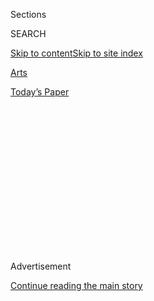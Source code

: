 <div id="app">

<div>

<div>

<div>

<div class="NYTAppHideMasthead css-1q2w90k e1suatyy0">

<div class="section css-ui9rw0 e1suatyy2">

<div class="css-eph4ug er09x8g0">

<div class="css-6n7j50">

</div>

<span class="css-1dv1kvn">Sections</span>

<div class="css-10488qs">

<span class="css-1dv1kvn">SEARCH</span>

</div>

[Skip to content](#site-content)[Skip to site
index](#site-index)

</div>

<div id="masthead-section-label" class="css-1wr3we4 eaxe0e00">

[Arts](https://www.nytimes3xbfgragh.onion/section/arts)

</div>

<div class="css-10698na e1huz5gh0">

</div>

</div>

<div id="masthead-bar-one" class="section hasLinks css-15hmgas e1csuq9d3">

<div class="css-uqyvli e1csuq9d0">

</div>

<div class="css-1uqjmks e1csuq9d1">

</div>

<div class="css-9e9ivx">

[](https://myaccount.nytimes3xbfgragh.onion/auth/login?response_type=cookie&client_id=vi)

</div>

<div class="css-1bvtpon e1csuq9d2">

[Today’s
Paper](https://www.nytimes3xbfgragh.onion/section/todayspaper)

</div>

</div>

</div>

</div>

<div data-aria-hidden="false">

<div id="site-content" data-role="main">

<div>

<div class="css-1aor85t" style="opacity:0.000000001;z-index:-1;visibility:hidden">

<div class="css-1hqnpie">

<div class="css-epjblv">

<span class="css-17xtcya">[Arts](/section/arts)</span><span class="css-x15j1o">|</span><span class="css-fwqvlz">A
Non-Gamer’s Guide to Fortnite, the Game That Conquered All the
Screens</span>

</div>

<div class="css-k008qs">

<div class="css-1iwv8en">

<span class="css-18z7m18"></span>

<div>

</div>

</div>

<span class="css-1n6z4y">https://nyti.ms/2JTUutV</span>

<div class="css-1705lsu">

<div class="css-4xjgmj">

<div class="css-4skfbu" data-role="toolbar" data-aria-label="Social Media Share buttons, Save button, and Comments Panel with current comment count" data-testid="share-tools">

  - 
  - 
  - 
  - 
    
    <div class="css-6n7j50">
    
    </div>

  - 

</div>

</div>

</div>

</div>

</div>

</div>

<div id="NYT_TOP_BANNER_REGION" class="css-13pd83m">

</div>

<div id="top-wrapper" class="css-1sy8kpn">

<div id="top-slug" class="css-l9onyx">

Advertisement

</div>

[Continue reading the main
story](#after-top)

<div class="ad top-wrapper" style="text-align:center;height:100%;display:block;min-height:250px">

<div id="top" class="place-ad" data-position="top" data-size-key="top">

</div>

</div>

<div id="after-top">

</div>

</div>

<div id="sponsor-wrapper" class="css-1hyfx7x">

<div id="sponsor-slug" class="css-19vbshk">

Supported by

</div>

[Continue reading the main
story](#after-sponsor)

<div id="sponsor" class="ad sponsor-wrapper" style="text-align:center;height:100%;display:block">

</div>

<div id="after-sponsor">

</div>

</div>

<div class="css-1vkm6nb ehdk2mb0">

# A Non-Gamer’s Guide to Fortnite, the Game That Conquered All the Screens

</div>

<div class="css-79elbk" data-testid="photoviewer-wrapper">

<div class="css-z3e15g" data-testid="photoviewer-wrapper-hidden">

</div>

<div class="css-1a48zt4 ehw59r15" data-testid="photoviewer-children">

![<span class="css-16f3y1r e13ogyst0" data-aria-hidden="true">Gaming
enthusiasts and industry personnel at a Fortnite tournament in Los
Angeles last month. Forty million people log on to play the game each
month, according to its
maker.</span><span class="css-cnj6d5 e1z0qqy90" itemprop="copyrightHolder"><span class="css-1ly73wi e1tej78p0">Credit...</span><span><span>Christian
Petersen/Getty
Images</span></span></span>](https://static01.graylady3jvrrxbe.onion/images/2018/07/26/arts/26xp-fortnite1/26xp-fortnite1-articleLarge.jpg?quality=75&auto=webp&disable=upscale)

</div>

</div>

<div class="css-xt80pu e12qa4dv0">

<div class="css-18e8msd">

<div class="css-vp77d3 epjyd6m0">

<div class="css-1baulvz">

By [<span class="css-1baulvz last-byline" itemprop="name">Sandra E.
Garcia</span>](https://www.nytimes3xbfgragh.onion/by/sandra-e-garcia)

</div>

</div>

  - July 25,
    2018

  - 
    
    <div class="css-4xjgmj">
    
    <div class="css-d8bdto" data-role="toolbar" data-aria-label="Social Media Share buttons, Save button, and Comments Panel with current comment count" data-testid="share-tools">
    
      - 
      - 
      - 
      - 
        
        <div class="css-6n7j50">
        
        </div>
    
      - 
    
    </div>
    
    </div>

</div>

</div>

<div class="section meteredContent css-1r7ky0e" name="articleBody" itemprop="articleBody">

<div class="css-1fanzo5 StoryBodyCompanionColumn">

<div class="css-53u6y8">

Fortnite has taken over.

Videos of people playing the game have more than two billion views on
YouTube.

Drake has played it with Ninja, a celebrity among Fortnite fans. The
gaming expo E3 hosted a 100-player tournament that included the rapper
Vince Staples, the actor Jon Heder and the mixed martial arts fighter
Demetrious Johnson.

But what, exactly, is Fortnite? If you are older than, say, 30, and not
a teacher or a parent, you might have no idea. This is a guide for the
perplexed.

## All right, lay it on me.

Fortnite Battle Royale is a video game that allows as many as 100 people
to meet on a virtual island and battle it out to be No. 1.

</div>

</div>

<div class="css-1fanzo5 StoryBodyCompanionColumn">

<div class="css-53u6y8">

Epic Games, the creator of Fortnite, reported in June that 40 million
people log on to play it each month.

It is available on every major gaming platform, including PC; Mac;
consoles like Xbox One, PlayStation and Nintendo Switch; and, most
recently, smartphones.

</div>

</div>

<div class="css-79elbk" data-testid="photoviewer-wrapper">

<div class="css-z3e15g" data-testid="photoviewer-wrapper-hidden">

</div>

<div class="css-1a48zt4 ehw59r15" data-testid="photoviewer-children">

![<span class="css-16f3y1r e13ogyst0" data-aria-hidden="true">The gamer
Ninja, left, is a celebrity in the expansive virtual world of
Fortnite.</span><span class="css-cnj6d5 e1z0qqy90" itemprop="copyrightHolder"><span class="css-1ly73wi e1tej78p0">Credit...</span><span>Christian
Petersen/Getty
Images</span></span>](https://static01.graylady3jvrrxbe.onion/images/2018/07/26/arts/26xp-fortnite2/26xp-fortnite2-articleLarge.jpg?quality=75&auto=webp&disable=upscale)

</div>

</div>

<div class="css-1fanzo5 StoryBodyCompanionColumn">

<div class="css-53u6y8">

The point of the game is simple: Be the last man, woman or child
standing. Kill everyone else.

It is animated in a fantasy style, more “Legend of Zelda” than “Call of
Duty.” The effects are not bloody or gruesome. Players can create their
own characters and customize them, from what they wear to their victory
dances. Accessories and appearances are very important. As in
“Minecraft,” there’s a building element.

But make no mistake: You are there to kill. You’re running out of time
from the moment your feet touch the ground.

</div>

</div>

<div class="css-1fanzo5 StoryBodyCompanionColumn">

<div class="css-53u6y8">

## What makes Fortnite different from other games?

Unlike many high-end console games, Fortnite is free to download and
play, but watch out for the in-game purchases, which can add up.
According to
[SuperData](https://www.superdataresearch.com/us-digital-games-market/),
a video game research firm, Fortnite made $318 million in May.

Another difference from other popular multiplayer games: You can’t save
your progress or spawn again after your player dies.

Dead is dead.

You have to start over, making each match brand-new. Learning survival
skills becomes important.

Also important: finding weapons. Your character arrives unarmed on the
island via hang glider, dropping into the
action.

</div>

</div>

<div class="css-79elbk" data-testid="photoviewer-wrapper">

<div class="css-z3e15g" data-testid="photoviewer-wrapper-hidden">

</div>

<div class="css-1a48zt4 ehw59r15" data-testid="photoviewer-children">

<div class="css-1xdhyk6 erfvjey0">

<span class="css-1ly73wi e1tej78p0">Image</span>

<div class="css-zjzyr8">

<div data-testid="lazyimage-container" style="height:255.84444444444446px">

</div>

</div>

</div>

<span class="css-16f3y1r e13ogyst0" data-aria-hidden="true">The E3
gaming expo in Los Angeles. When Fortnite fans are not themselves
playing the game, many watch videos of others
playing.</span><span class="css-cnj6d5 e1z0qqy90" itemprop="copyrightHolder"><span class="css-1ly73wi e1tej78p0">Credit...</span><span>Frederic
J. Brown/Agence France-Presse — Getty Images</span></span>

</div>

</div>

<div class="css-1fanzo5 StoryBodyCompanionColumn">

<div class="css-53u6y8">

A shrinking, bubblelike force field overhead corrals players into an
ever-smaller area of the island, forcing them to move around constantly.
You can’t just hide and wait to ambush other players. You have to stay
on the map, creating fresh opportunities for confrontations with other
players that reduce everyone’s chance at survival.

</div>

</div>

<div class="css-1fanzo5 StoryBodyCompanionColumn">

<div class="css-53u6y8">

“In Fortnite, you don’t know where everything is,” said Clint Burkhardt,
29, a teacher in the Bronx. “You constantly have to watch your back, and
it is never safe.”

## But what of the children?

For gamers, particularly those under 18 who play in teams, Fortnite
became something of a social club.

Most play with a squad of friends from real life or buddies made online.
In schools, the game’s arrival on phones meant many distracted students
before the end of the recent academic year.

“You can play with your classmates or mostly anybody around the world
and maybe you can become best friends,” said Jaden China, 11, of
Bergenfield, N.J. They talk over their microphones in the game.

It can be addictive.

Kevin China, Jaden’s father, said that during the school year he limits
his son to only a couple of hours a day, or 10 to 15 hours a
week.

</div>

</div>

<div class="css-79elbk" data-testid="photoviewer-wrapper">

<div class="css-z3e15g" data-testid="photoviewer-wrapper-hidden">

</div>

<div class="css-1a48zt4 ehw59r15" data-testid="photoviewer-children">

<div class="css-1xdhyk6 erfvjey0">

<span class="css-1ly73wi e1tej78p0">Image</span>

<div class="css-zjzyr8">

<div data-testid="lazyimage-container" style="height:257.77777777777777px">

</div>

</div>

</div>

<span class="css-16f3y1r e13ogyst0" data-aria-hidden="true">Drake is
among Fortnite’s more famous
devotees.</span><span class="css-cnj6d5 e1z0qqy90" itemprop="copyrightHolder"><span class="css-1ly73wi e1tej78p0">Credit...</span><span>Christopher
Polk/Getty Images for Coachella</span></span>

</div>

</div>

<div class="css-1fanzo5 StoryBodyCompanionColumn">

<div class="css-53u6y8">

“He is just so captivated by the game,” Mr. China said. “We have to pull
him off of it.”

Mr. China has placed parental controls on the Xbox One he got Jaden for
Christmas. He’s not concerned about violence, just screen time — and
accumulating in-game purchases.

</div>

</div>

<div class="css-1fanzo5 StoryBodyCompanionColumn">

<div class="css-53u6y8">

In four months, Mr. China has spent $140 of real money on things like
skins and victory dances for his son. “It’s $20, or $25, for this or
that.”

When they are not themselves playing, fans of the game are watching
others play. Videos of highly skilled players on YouTube and Twitch, the
gaming network owned by Amazon, draw large audiences of those hoping to
pick up skills and tips from more experienced gamers.

Mr. Burkhardt, who teaches students from sixth to 12th grade, said he
could usually tell when a student had been up all night playing
Fortnite. They would fall asleep in class.

“Sometimes when a kid does something bad,” he said, “I’ll suggest to the
parent to take their Fortnite away.”

## So, you’re telling me it’s here to stay?

Perhaps. Just this month, a new season timed perfectly for the rest of
the summer vacation debuted on Fortnite, bringing new challenges every
week for 10 weeks, featuring historical scenarios that include Vikings,
pirates and ancient Egyptians, and new tools like a cart to drive
around.

</div>

</div>

<div class="css-1fanzo5 StoryBodyCompanionColumn">

<div class="css-53u6y8">

So, what is Fortnite?

“It’s a good game,” Jaden said.

His father disagreed.

“I’ve tried to play it,” Mr. China said, “but long have been the days
since I played my Nintendo in 1989.”

The old Nintendo had simple controls, he said, but the Xbox controller
“has so many buttons your hand eye coordination has to be super good.
It’s like being in a spaceship now.”

</div>

</div>

</div>

<div>

</div>

<div>

</div>

<div>

</div>

<div>

<div id="bottom-wrapper" class="css-1ede5it">

<div id="bottom-slug" class="css-l9onyx">

Advertisement

</div>

[Continue reading the main
story](#after-bottom)

<div id="bottom" class="ad bottom-wrapper" style="text-align:center;height:100%;display:block;min-height:90px">

</div>

<div id="after-bottom">

</div>

</div>

</div>

</div>

</div>

## Site Index

<div>

</div>

## Site Information Navigation

  - [© <span>2020</span> <span>The New York Times
    Company</span>](https://help.nytimes3xbfgragh.onion/hc/en-us/articles/115014792127-Copyright-notice)

<!-- end list -->

  - [NYTCo](https://www.nytco.com/)
  - [Contact
    Us](https://help.nytimes3xbfgragh.onion/hc/en-us/articles/115015385887-Contact-Us)
  - [Work with us](https://www.nytco.com/careers/)
  - [Advertise](https://nytmediakit.com/)
  - [T Brand Studio](http://www.tbrandstudio.com/)
  - [Your Ad
    Choices](https://www.nytimes3xbfgragh.onion/privacy/cookie-policy#how-do-i-manage-trackers)
  - [Privacy](https://www.nytimes3xbfgragh.onion/privacy)
  - [Terms of
    Service](https://help.nytimes3xbfgragh.onion/hc/en-us/articles/115014893428-Terms-of-service)
  - [Terms of
    Sale](https://help.nytimes3xbfgragh.onion/hc/en-us/articles/115014893968-Terms-of-sale)
  - [Site
    Map](https://spiderbites.nytimes3xbfgragh.onion)
  - [Help](https://help.nytimes3xbfgragh.onion/hc/en-us)
  - [Subscriptions](https://www.nytimes3xbfgragh.onion/subscription?campaignId=37WXW)

</div>

</div>

</div>

</div>

